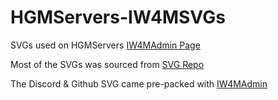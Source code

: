 # HGMServers-IW4MSVGs

SVGs used on HGMServers [IW4MAdmin Page](https://cod.hgmservers.com)

Most of the SVGs was sourced from [SVG Repo](https://www.svgrepo.com)

The Discord & Github SVG came pre-packed with [IW4MAdmin](https://github.com/RaidMax/IW4M-Admin)
